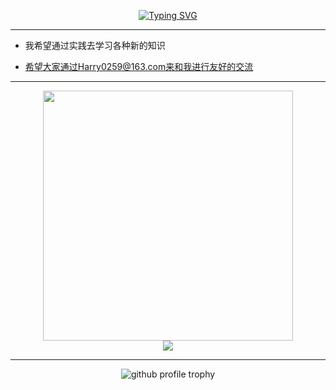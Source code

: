 
<p align="center">
  <a href="https://github.com/Harry-Jing"><img src="https://readme-typing-svg.demolab.com?font=Fira+Code&weight=500&size=32&duration=2500&pause=500&center=true&vCenter=true&width=512&height=64&lines=Hi+there+%F0%9F%91%8B;%E5%BE%88%E9%AB%98%E5%85%B4%E4%BD%A0%E8%83%BD%E6%9D%A5%E5%88%B0%E8%BF%99%E9%87%8C+%F0%9F%8E%89;%E6%88%91%E6%98%AFHarry%EF%BC%8C%E4%B8%80%E5%90%8D%E5%BA%9F%E7%89%A9%E9%AB%98%E4%B8%AD%E7%94%9F" alt="Typing SVG" /></a>
</p>

---


- 我希望通过实践去学习各种新的知识

- 希望大家通过Harry0259@163.com来和我进行友好的交流


---

<p align="center">
  <img src="https://github-readme-stats.vercel.app/api/top-langs/?username=Harry-Jing&layout=compact" width="400"/>
  <br/>
  <img src="https://github-readme-stats.vercel.app/api?username=Harry-Jing&show_icons=true" /> 
</p>

---

<p align="center">
  <img src="https://github-profile-trophy.vercel.app/?username=Harry-Jing&title=Stars,Followers,PullRequest,Commits,Repositories,Issues&margin-w=8"  alt="github profile trophy"/>
</p>
